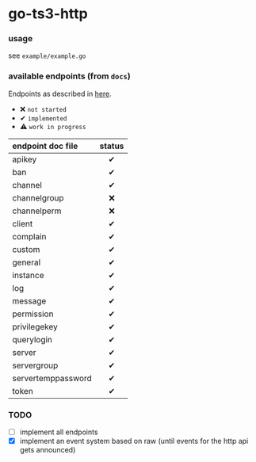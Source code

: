 # go-ts3-http

### usage
see `example/example.go`

### available endpoints (from `docs`)
Endpoints as described in [here](https://community.teamspeak.com/t/webquery-discussion-help-3-12-0-onwards/7184).

- ❌ `not started`
- ✔ `implemented`
- ⚠ `work in progress`

| endpoint doc file | status |
|:---|:---:|
| apikey | ✔ |
| ban | ✔ |
| channel | ✔ |
| channelgroup | ❌ |
| channelperm | ❌ |
| client | ✔ |
| complain | ✔ |
| custom | ✔ |
| general | ✔ |
| instance | ✔ |
| log | ✔ |
| message | ✔ |
| permission | ✔ |
| privilegekey | ✔ |
| querylogin | ✔ |
| server | ✔ |
| servergroup | ✔ |
| servertemppassword | ✔ |
| token | ✔ |

### TODO
- [ ] implement all endpoints
- [x] implement an event system based on raw (until events for the http api gets announced)